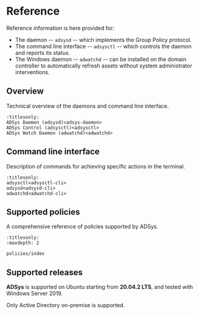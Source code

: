 # Reference

Reference information is here provided for:

* The daemon -- `adsysd` -- which implements the Group Policy protocol.
* The command line interface -- `adsysctl` -- which controls the daemon and reports its status.
* The Windows daemon -- `adwatchd` -- can be installed on the domain controller to
automatically refresh assets without system administrator interventions.

## Overview

Technical overview of the daemons and command line interface.

```{toctree}
:titlesonly:
ADSys Daemon (adsysd)<adsys-daemon>
ADSys Control (adsysctl)<adsysctl>
ADSys Watch Daemon (adwatchd)<adwatchd>
```

## Command line interface

Description of commands for achieving specific actions in the terminal.

```{toctree}
:titlesonly:
adsysctl<adsysctl-cli>
adsysd<adsysd-cli>
adwatchd<adwatchd-cli>
```

## Supported policies

A comprehensive reference of policies supported by ADSys.

```{toctree}
:titlesonly:
:maxdepth: 2

policies/index
```

## Supported releases

**ADSys** is supported on Ubuntu starting from **20.04.2 LTS**, and tested with Windows Server 2019.

Only Active Directory on-premise is supported.
